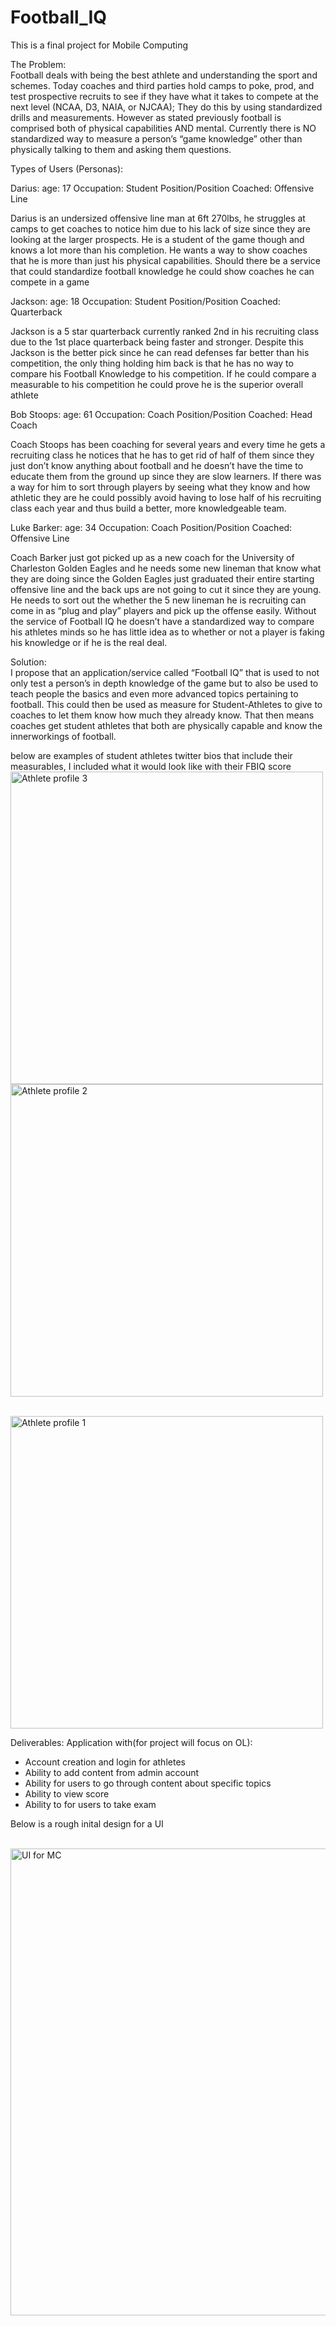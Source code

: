 # Football_IQ
This is a final project for Mobile Computing

The Problem:   
Football deals with being the best athlete and understanding the sport and schemes. Today coaches and third parties hold camps to poke, prod, and test prospective recruits to see if they have what it takes to compete at the next level (NCAA, D3, NAIA, or NJCAA); They do this by using standardized drills and measurements.  However as stated previously football is comprised both of physical capabilities AND mental. Currently there is NO standardized way to measure a person’s “game knowledge” other than physically talking to them and asking them questions. 

Types of Users (Personas):

Darius:  	age: 17		Occupation: Student	Position/Position Coached: Offensive Line 

Darius is an undersized offensive line man at 6ft 270lbs, he struggles at camps to get coaches to notice him due to his lack of size since they are
looking at the larger prospects. He is a student of the game though and knows a lot more than his completion. He wants a way to show coaches that he is
more than just his physical capabilities. Should there be a service that could standardize football knowledge he could show coaches he can compete in a
game 

Jackson: 	 age: 18	Occupation: Student	Position/Position Coached: Quarterback
	
Jackson is a 5 star quarterback currently ranked 2nd in his recruiting class due to the 1st place quarterback being faster and stronger. Despite this
Jackson is the better pick since he can read defenses far better than his competition, the only thing holding him back is that he has no way to compare
his Football Knowledge to his competition. If he could compare a measurable to his competition he could prove he is the superior overall athlete 

Bob Stoops: 	 age: 61	Occupation: Coach	Position/Position Coached: Head Coach
	
Coach Stoops has been coaching for several years and every time he gets a recruiting class he notices that he has to get rid of half of them since they
just don’t know anything about football and he doesn’t have the time to educate them from the ground up since they are slow learners. If there was a way 
for him to sort through players by seeing what they know and how athletic they are he could possibly avoid having to lose half of his recruiting class each
year and thus build a better, more knowledgeable team.

Luke Barker:  	age: 34 	Occupation: Coach	Position/Position Coached: Offensive Line
	
Coach Barker just got picked up as a new coach for the University of Charleston Golden Eagles and he needs some new lineman that know what they are doing 
since the Golden Eagles just graduated their entire starting offensive line and the back ups are not going to cut it since they are young. He needs to sort
out the whether the 5 new lineman he is recruiting can come in as “plug and play” players and pick up the offense easily. Without the service of Football
IQ he doesn’t have a standardized way to compare his athletes minds so he has little idea as to whether or not a player is faking his knowledge or if he is
the real deal. 

Solution:   
I propose that an application/service called “Football IQ” that is used to not only test a person’s in depth knowledge of the game but to also be
used to teach people the basics and even more advanced topics pertaining to football. This could then be used as measure for Student-Athletes to give to 
coaches to let them know how much they already know. That then means coaches get student athletes that both are physically capable and know the 
innerworkings of football.

below are examples of student athletes twitter bios that include their measurables, I included what it would look like with their FBIQ score
<img width="500" alt="Athlete profile 3" src="https://user-images.githubusercontent.com/89609602/160023677-fb3bbab6-c067-4483-bb3c-99f7261e25f7.png">
<img width="500" alt="Athlete profile 2" src="https://user-images.githubusercontent.com/89609602/160023652-164fae87-2217-44af-8720-371d4c482305.png">

&nbsp;&nbsp;&nbsp;&nbsp;&nbsp;&nbsp;&nbsp;&nbsp;&nbsp;&nbsp;&nbsp;&nbsp;&nbsp;&nbsp;&nbsp;&nbsp;&nbsp;&nbsp;&nbsp;&nbsp;&nbsp;&nbsp;&nbsp;&nbsp;&nbsp;&nbsp;&nbsp;&nbsp;&nbsp;&nbsp;&nbsp;&nbsp;&nbsp;&nbsp;&nbsp;&nbsp;&nbsp;&nbsp;&nbsp;&nbsp;&nbsp;&nbsp;&nbsp;&nbsp;&nbsp;&nbsp;&nbsp;&nbsp;&nbsp;&nbsp;&nbsp;&nbsp;&nbsp;&nbsp;
<img width="500" alt="Athlete profile 1" src="https://user-images.githubusercontent.com/89609602/160023601-63836e80-8112-4156-b21b-d1b1c944c393.png"> 

Deliverables: 
Application with(for project will focus on OL):  
<ul>
  <li>Account creation and login for athletes</li>
  <li>Ability to add content from admin account</li>
  <li>Ability for users to go through content about specific topics</li>
  <li>Ability to view score</li>
  <li>Ability to for users to take exam</li>
</ul>

Below is a rough inital design for a UI  

&nbsp;&nbsp;&nbsp;&nbsp;&nbsp;&nbsp;&nbsp;&nbsp;&nbsp;&nbsp;&nbsp;&nbsp;&nbsp;&nbsp;&nbsp;&nbsp;&nbsp;&nbsp;&nbsp;&nbsp;&nbsp;&nbsp;&nbsp;&nbsp;&nbsp;&nbsp;&nbsp;&nbsp;&nbsp;&nbsp;&nbsp;&nbsp;&nbsp;&nbsp;&nbsp;
<img width="747" alt="UI for MC" src="https://user-images.githubusercontent.com/89609602/160024403-e248e025-8efa-42a0-acbd-012b987f6319.png">
